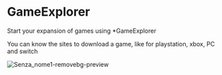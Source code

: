 # GameExplorer
Start your expansion of games using *GameExplorer

You can know the sites to download a game, like for playstation, xbox, PC and switch

![Senza_nome1-removebg-preview](https://user-images.githubusercontent.com/90465011/233835430-c6bf06cc-be79-41ce-8946-a72b80ed2d25.png)
